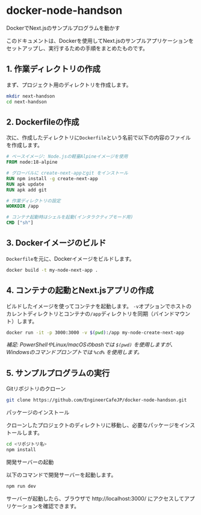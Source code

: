 # docker-node-handson
 DockerでNext.jsのサンプルプログラムを動かす

このドキュメントは、Dockerを使用してNext.jsのサンプルアプリケーションをセットアップし、実行するための手順をまとめたものです。

## 1. 作業ディレクトリの作成

まず、プロジェクト用のディレクトリを作成します。

```bash
mkdir next-handson
cd next-handson
```

## 2. Dockerfileの作成

次に、作成したディレクトリに`Dockerfile`という名前で以下の内容のファイルを作成します。

```dockerfile
# ベースイメージ: Node.jsの軽量Alpineイメージを使用
FROM node:18-alpine

# グローバルに create-next-appとgit をインストール
RUN npm install -g create-next-app
RUN apk update
RUN apk add git

# 作業ディレクトリの設定
WORKDIR /app

# コンテナ起動時はシェルを起動(インタラクティブモード用)
CMD ["sh"]
```

## 3. Dockerイメージのビルド

`Dockerfile`を元に、Dockerイメージをビルドします。

```bash
docker build -t my-node-next-app .
```

## 4. コンテナの起動とNext.jsアプリの作成

ビルドしたイメージを使ってコンテナを起動します。
`-v`オプションでホストのカレントディレクトリとコンテナの`/app`ディレクトリを同期（バインドマウント）します。

```bash
docker run -it -p 3000:3000 -v $(pwd):/app my-node-create-next-app
```
*補足: PowerShellやLinux/macOSのbashでは `$(pwd)` を使用しますが、Windowsのコマンドプロンプトでは `%cd%` を使用します。*


## 5. サンプルプログラムの実行
Gitリポジトリのクローン

```bash
git clone https://github.com/EngineerCafeJP/docker-node-handson.git
```

パッケージのインストール

クローンしたプロジェクトのディレクトリに移動し、必要なパッケージをインストールします。

```bash
cd <リポジトリ名>
npm install
```

開発サーバーの起動

以下のコマンドで開発サーバーを起動します。

```bash
npm run dev
```
サーバーが起動したら、ブラウザで http://localhost:3000/ にアクセスしてアプリケーションを確認できます。
